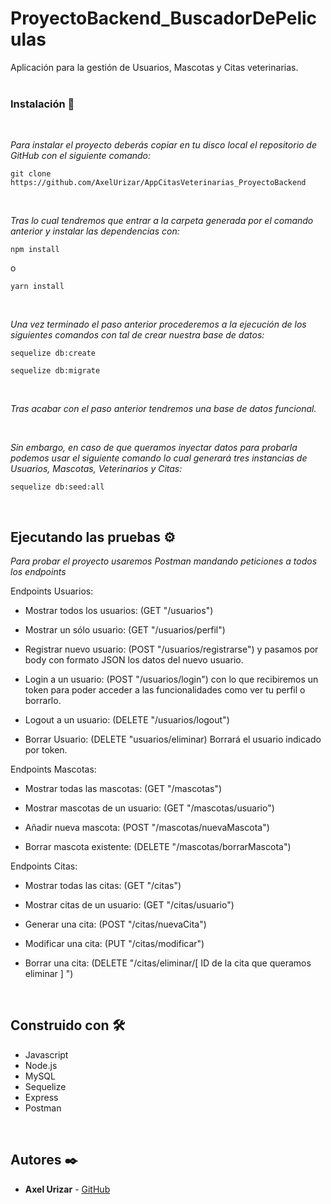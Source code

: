 # ProyectoBackend_BuscadorDePeliculas

Aplicación para la gestión de Usuarios, Mascotas y Citas veterinarias.
<br><br>

### Instalación 🔧
<br>

_Para instalar el proyecto deberás copiar en tu disco local el repositorio de GitHub con el siguiente comando:_

```
git clone https://github.com/AxelUrizar/AppCitasVeterinarias_ProyectoBackend
```
<br>

_Tras lo cual tendremos que entrar a la carpeta generada por el comando anterior y instalar las dependencias con:_

```
npm install
```
o

```
yarn install
```
<br>

_Una vez terminado el paso anterior procederemos a la ejecución de los siguientes comandos con tal de crear nuestra base de datos:_


```
sequelize db:create
```
```
sequelize db:migrate
```
<br>

_Tras acabar con el paso anterior tendremos una base de datos funcional._

<br>

_Sin embargo, en caso de que queramos inyectar datos para probarla podemos usar el siguiente comando lo cual generará tres instancias de Usuarios, Mascotas, Veterinarios y Citas:_

```
sequelize db:seed:all
```
<br>

## Ejecutando las pruebas ⚙️

_Para probar el proyecto usaremos Postman mandando peticiones a todos los endpoints_

Endpoints Usuarios:

* Mostrar todos los usuarios: (GET "/usuarios")

* Mostrar un sólo usuario: (GET "/usuarios/perfil")

* Registrar nuevo usuario: (POST "/usuarios/registrarse") y pasamos por body con formato JSON los datos del nuevo usuario.

* Login a un usuario: (POST "/usuarios/login") con lo que recibiremos un token para poder acceder a las funcionalidades como ver tu perfil o borrarlo.

* Logout a un usuario: (DELETE "/usuarios/logout")

* Borrar Usuario: (DELETE "usuarios/eliminar) Borrará el usuario indicado por token.

Endpoints Mascotas: 

* Mostrar todas las mascotas: (GET "/mascotas")

* Mostrar mascotas de un usuario: (GET "/mascotas/usuario")

* Añadir nueva mascota: (POST "/mascotas/nuevaMascota")

* Borrar mascota existente: (DELETE "/mascotas/borrarMascota")

Endpoints Citas: 

* Mostrar todas las citas: (GET "/citas")

* Mostrar citas de un usuario: (GET "/citas/usuario")

* Generar una cita: (POST "/citas/nuevaCita")

* Modificar una cita: (PUT "/citas/modificar")

* Borrar una cita: (DELETE "/citas/eliminar/[ ID de la cita que queramos eliminar ] ")

<br>

## Construido con 🛠️

* Javascript
* Node.js
* MySQL
* Sequelize
* Express
* Postman

<br>

## Autores ✒️

* **Axel Urizar** - [GitHub](https://github.com/AxelUrizar)
